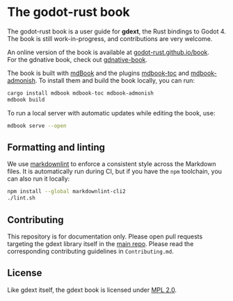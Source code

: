 # The godot-rust book

The godot-rust book is a user guide for **gdext**, the Rust bindings to Godot 4.
The book is still work-in-progress, and contributions are very welcome.

An online version of the book is available at [godot-rust.github.io/book][book-web].  
For the gdnative book, check out [gdnative-book].

The book is built with [mdBook] and the plugins [mdbook-toc] and [mdbook-admonish]. To install them and build the book locally, you can run:

```bash
cargo install mdbook mdbook-toc mdbook-admonish
mdbook build
```

To run a local server with automatic updates while editing the book, use:

```bash
mdbook serve --open
```


## Formatting and linting

We use [markdownlint] to enforce a consistent style across the Markdown files.
It is automatically run during CI, but if you have the `npm` toolchain, you can also run it locally:

```bash
npm install --global markdownlint-cli2
./lint.sh
```


## Contributing

This repository is for documentation only. Please open pull requests targeting the gdext library itself in the [main repo][gdext].
Please read the corresponding contributing guidelines in `Contributing.md`.


## License

Like gdext itself, the gdext book is licensed under [MPL 2.0][mpl].

[book-web]: https://godot-rust.github.io/book
[gdext]: https://github.com/godot-rust/gdext
[gdnative-book]: https://github.com/godot-rust/gdnative-book
[markdownlint]: https://github.com/DavidAnson/markdownlint
[mdbook-admonish]: https://github.com/tommilligan/mdbook-admonish
[mdbook-toc]: https://github.com/badboy/mdbook-toc
[mdBook]: https://github.com/rust-lang-nursery/mdBook
[mpl]: https://www.mozilla.org/en-US/MPL
